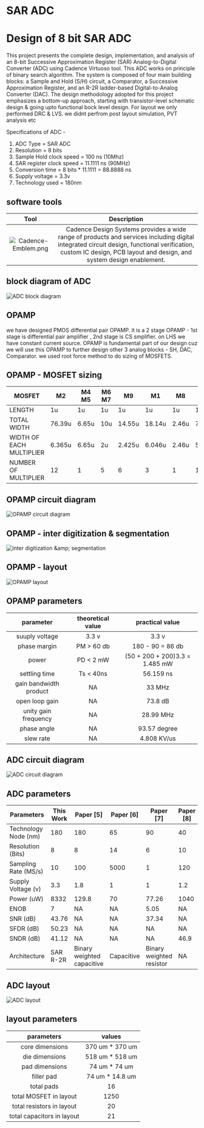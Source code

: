 # SAR ADC
# Design of 8 bit SAR ADC

This project presents the complete design, implementation, and analysis of an 8-bit Successive Approximation Register (SAR) Analog-to-Digital Converter (ADC) using Cadence Virtuoso tool. This ADC works on principle of binary search algorithm. The system is composed of four main building blocks: a Sample and Hold (S/H) circuit, a Comparator, a Successive Approximation Register, and an R-2R ladder-based Digital-to-Analog Converter (DAC). The design methodology adopted for this project emphasizes a bottom-up approach, starting with transistor-level schematic design & going upto functional bock level design. For layout we only performed DRC & LVS. we didnt perfrom post layout simulation, PVT analysis etc

Specifications of ADC -
1.	ADC Type = SAR ADC
2.	Resolution = 8 bits
3.	Sample Hold clock speed = 100 ns (10Mhz)
4.	SAR register clock speed = 11.1111 ns (90MHz)
5.	Conversion time = 8 bits * 11.1111 = 88.8888 ns
6.	Supply voltage = 3.3v
7.	Technology used = 180nm 

## software tools
| Tool        | Description |
| :-----------: | :-----------: |
| ![Cadence-Emblem.png](https://i.postimg.cc/dty4wFXS/Cadence-Emblem.png)| Cadence Design Systems provides a wide range of products and services including digital integrated circuit design, functional verification, custom IC design, PCB layout and design, and system design enablement. |


## block diagram of ADC
![ADC block diagram](https://postimage.me/images/2025/06/13/Screenshot-3862.png)

## OPAMP 
we have designed PMOS differential pair OPAMP. it is a 2 stage OPAMP - 1st stage is differential pair amplifier , 2nd stage is CS smplifier. on LHS we have constant current source. OPAMP is fundamental part of our design cuz we will use this OPAMP to further design other 3 analog blocks - SH, DAC, Comparator. we used root force method to do sizing of MOSFETS. 
## OPAMP - MOSFET sizing

| MOSFET | M2 | M4 M5 | M6 M7 | M9 | M1 | M8 | M3 |
| ---- | ---- | ---- | ---- | ---- | ---- | ---- | ---- |
| LENGTH | 1u | 1u | 1u | 1u | 1u | 1u | 1u |
| TOTAL WIDTH | 76.39u | 6.65u | 10u | 14.55u | 18.14u | 2.46u | 71.2u |
| WIDTH OF EACH MULTIPLIER | 6.365u | 6.65u | 2u | 2.425u | 6.046u | 2.46u | 5.93u |
| NUMBER OF MULTIPLIER | 12 | 1 | 5 | 6 | 3 | 1 | 12 |

## OPAMP circuit diagram
![OPAMP circuit diagram](https://postimage.me/images/2025/06/13/Screenshot-3865.png)

## OPAMP - inter digitization & segmentation
![inter digitization &amp;amp; segmentation](https://postimage.me/images/2025/06/13/Screenshot-3864.png)

## OPAMP - layout
![OPAMP layout](https://postimage.me/images/2025/06/13/Screenshot-from-2025-04-03-16-19-38.png)


## OPAMP parameters
| parameter | theoretical value | practical value |
| :-----------: | :-----------: | :-----------: |
| suuply voltage | 3.3 v | 3.3 v |
| phase margin | PM > 60 db | 180 - 90 = 86 db |
| power | PD < 2 mW | (50 + 200 + 200)3.3 = 1.485 mW |
| settling time | Ts < 40ns | 56.159 ns |
| gain bandwidth product | NA | 33 MHz |
| open loop gain | NA | 73.8 dB |
| unity gain frequency | NA | 28.99 MHz |
| phase angle | NA | 93.57 degree |
| slew rate | NA | 4.808 KV/us |

## ADC circuit diagram
![ADC circuit diagram](https://postimage.me/images/2025/06/13/Screenshot-3867.png)

## ADC parameters
| Parameters | This Work | Paper [5] | Paper [6] | Paper [7] | Paper [8] | Paper [9] |
| ---- | ---- | ---- | ---- | ---- | ---- | ---- |
| Technology Node (nm) | 180 | 180 | 65 | 90 | 40 | 90 |
| Resolution (Bits) | 8 | 8 | 14 | 6 | 10 | 10 |
| Sampling Rate (MS/s) | 10 | 100 | 5000 | 1 | 120 | 1 |
| Supply Voltage (v) | 3.3 | 1.8 | 1 | 1 | 1.2 | 1.2 |
| Power (uW) | 8332 | 129.8 | 70 | 77.26 | 1040 | 11.88 |
| ENOB | 7 | NA | NA | 5.05 | NA | NA | 
| SNR (dB) | 43.76 | NA | NA | 37.34 | NA | NA |
| SFDR (dB) | 50.23 | NA | NA | NA | NA | NA |
| SNDR (dB)	| 41.12	| NA | NA | NA | 46.9 | NA |
| Architecture | SAR R-2R | Binary weighted capacitive | Capacitive | Binary weighted resistor | NA | Capacitive |

## ADC layout 
![ADC layout](https://postimage.me/images/2025/06/13/Screenshot-from-2025-04-17-14-58-43-1.png)

## layout parameters
| parameters | values |
| :-----------: | :-----------: |
| core dimensions | 370 um * 370 um |
| die dimensions | 518 um * 518 um |
| pad dimensions | 74 um * 74 um |
| filler pad | 74 um * 14.8 um |
| total pads | 16 |
| total MOSFET in layout | 1250 |
| total resistors in layout | 20 |
| total capacitors in layout | 21 |


